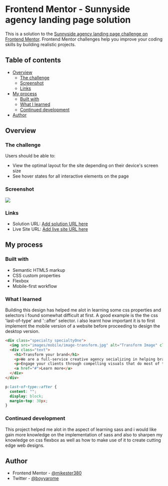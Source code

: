 # Frontend Mentor - Sunnyside agency landing page solution

This is a solution to the [Sunnyside agency landing page challenge on Frontend Mentor](https://www.frontendmentor.io/challenges/sunnyside-agency-landing-page-7yVs3B6ef). Frontend Mentor challenges help you improve your coding skills by building realistic projects.

## Table of contents

- [Overview](#overview)
  - [The challenge](#the-challenge)
  - [Screenshot](#screenshot)
  - [Links](#links)
- [My process](#my-process)
  - [Built with](#built-with)
  - [What I learned](#what-i-learned)
  - [Continued development](#continued-development)
- [Author](#author)

## Overview

### The challenge

Users should be able to:

- View the optimal layout for the site depending on their device's screen size
- See hover states for all interactive elements on the page

### Screenshot

![](./screenshot.jpg)

### Links

- Solution URL: [Add solution URL here](https://your-solution-url.com)
- Live Site URL: [Add live site URL here](https://your-live-site-url.com)

## My process

### Built with

- Semantic HTML5 markup
- CSS custom properties
- Flexbox
- Mobile-first workflow


### What I learned

Building this design has helped me alot in learning some css properties and selectors i found somewhat difficult at first. A good example is the the css 'last-of-type' and '::after' selector. i also learnt how important it is to first implement the mobile version of a website before proceeding to design the desktop version.

```html
<div class="specialty specialtyOne">
  <img src="images/mobile/image-transform.jpg" alt="Transform Image" class="image">
  <div class="text">
    <h1>Transform your brand</h1>
    <p>We are a full-service creative agency secializing in helping brands grow fast.</p>
    <p>Engage your clients through compelling visuals that do most of the marketing for you</p>
    <a href="#">Learn more</a>
  </div>
</div>
```

```css
p:last-of-type::after {
  content: "";
  display: block;
  margin-top: 30px;
}
```

### Continued development

This project helped me alot in the aspect of learning sass and i would like gain more knowledge on the implementation of sass and also to sharpen my knowledge on css flexbox as well as how to make use of it to create cutting edge web designs.

## Author

- Frontend Mentor - [@mikester380](https://www.frontendmentor.io/profile/mikester380)
- Twitter - [@boyyarome](https://www.twitter.com/boyyarome)
